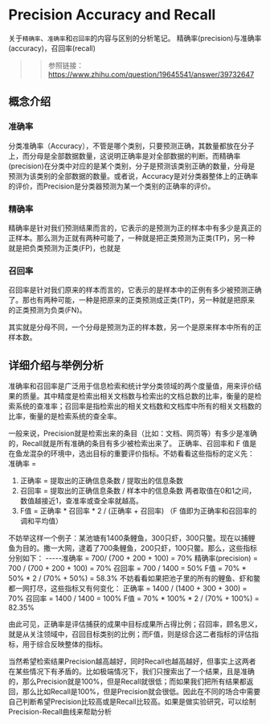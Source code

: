 # Precision Accuracy and Recall

关于`精确率`、`准确率`和`召回率`的内容与区别的分析笔记。 精确率(precision)与准确率(accuracy)，召回率(recall)

  >> 参照链接：https://www.zhihu.com/question/19645541/answer/39732647

## 概念介绍

### 准确率

分类准确率（Accuracy），不管是哪个类别，只要预测正确，其数量都放在分子上，而分母是全部数据数量，这说明正确率是对全部数据的判断。而精确率(precision)在分类中对应的是某个类别，分子是预测该类别正确的数量，分母是预测为该类别的全部数据的数量。或者说，Accuracy是对分类器整体上的正确率的评价，而Precision是分类器预测为某一个类别的正确率的评价。

### 精确率

精确率是针对我们预测结果而言的，它表示的是预测为正的样本中有多少是真正的正样本。那么测为正就有两种可能了，一种就是把正类预测为正类(TP)，另一种就是把负类预测为正类(FP)，也就是

### 召回率

召回率是针对我们原来的样本而言的，它表示的是样本中的正例有多少被预测正确了。那也有两种可能，一种是把原来的正类预测成正类(TP)，另一种就是把原来的正类预测为负类(FN)。

其实就是分母不同，一个分母是预测为正的样本数，另一个是原来样本中所有的正样本数。




## 详细介绍与举例分析

准确率和召回率是广泛用于信息检索和统计学分类领域的两个度量值，用来评价结果的质量。其中精度是检索出相关文档数与检索出的文档总数的比率，衡量的是检索系统的查准率；召回率是指检索出的相关文档数和文档库中所有的相关文档数的比率，衡量的是检索系统的查全率。

一般来说，Precision就是检索出来的条目（比如：文档、网页等）有多少是准确的，Recall就是所有准确的条目有多少被检索出来了。
正确率、召回率和 F 值是在鱼龙混杂的环境中，选出目标的重要评价指标。不妨看看这些指标的定义先：
  准确率 = 
  1. 正确率 = 提取出的正确信息条数 / 提取出的信息条数
  2. 召回率 = 提取出的正确信息条数 / 样本中的信息条数
  两者取值在0和1之间，数值越接近1，查准率或查全率就越高。
  3. F值 = 正确率 * 召回率 * 2 / (正确率 + 召回率) （F 值即为正确率和召回率的调和平均值）
  
不妨举这样一个例子：某池塘有1400条鲤鱼，300只虾，300只鳖。现在以捕鲤鱼为目的。撒一大网，逮着了700条鲤鱼，200只虾，100只鳖。那么，这些指标分别如下：
  -----准确率 = 700/ (700 + 200 + 100) = 70%
  精确率(precision) = 700 / (700 + 200 + 100) = 70%
  召回率 = 700 / 1400 = 50%
  F值 = 70% * 50% * 2 / (70% + 50%) = 58.3%
  不妨看看如果把池子里的所有的鲤鱼、虾和鳖都一网打尽，这些指标又有何变化：
  正确率 = 1400 / (1400 + 300 + 300) = 70%
  召回率 = 1400 / 1400 = 100%
  F值 = 70% * 100% * 2 / (70% + 100%) = 82.35%
  
由此可见，正确率是评估捕获的成果中目标成果所占得比例；召回率，顾名思义，就是从关注领域中，召回目标类别的比例；而F值，则是综合这二者指标的评估指标，用于综合反映整体的指标。

当然希望检索结果Precision越高越好，同时Recall也越高越好，但事实上这两者在某些情况下有矛盾的。比如极端情况下，我们只搜索出了一个结果，且是准确的，那么Precision就是100%，但是Recall就很低；而如果我们把所有结果都返回，那么比如Recall是100%，但是Precision就会很低。因此在不同的场合中需要自己判断希望Precision比较高或是Recall比较高。如果是做实验研究，可以绘制Precision-Recall曲线来帮助分析
